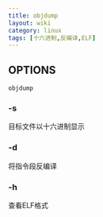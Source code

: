 ```yaml
---
title: objdump
layout: wiki
category: linux
tags: [十六进制,反编译,ELF]
---
```


## OPTIONS

~~~
objdump
~~~

### -s

目标文件以十六进制显示

### -d

将指令段反编译

### -h

查看ELF格式